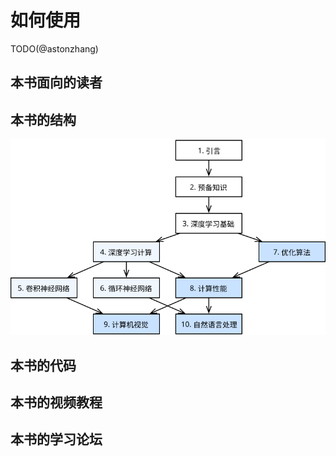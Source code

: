 # 如何使用

TODO(@astonzhang)


## 本书面向的读者


## 本书的结构


![本书的结构。由甲章指向乙章的箭头表明甲章的知识有助于理解乙章的内容或提升乙章的代码。如果你想短时间了解深度学习最基础的概念和技术，只需阅读第1—3章；如果你希望掌握现代深度学习技术的原理和实现，还需阅读第4—6章。你还可根据兴趣选择阅读第7—10章。](../img/book-org.svg)


## 本书的代码


## 本书的视频教程


## 本书的学习论坛
